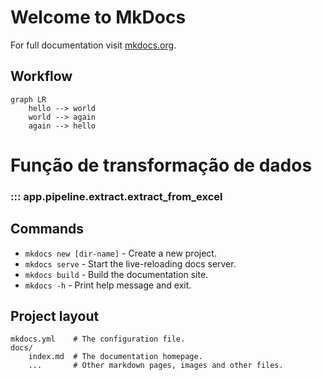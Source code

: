 # Welcome to MkDocs

For full documentation visit [mkdocs.org](https://www.mkdocs.org).

## Workflow

```mermaid
graph LR
    hello --> world
    world --> again
    again --> hello
```

# Função de transformação de dados
### ::: app.pipeline.extract.extract_from_excel


## Commands

* `mkdocs new [dir-name]` - Create a new project.
* `mkdocs serve` - Start the live-reloading docs server.
* `mkdocs build` - Build the documentation site.
* `mkdocs -h` - Print help message and exit.

## Project layout

    mkdocs.yml    # The configuration file.
    docs/
        index.md  # The documentation homepage.
        ...       # Other markdown pages, images and other files.
